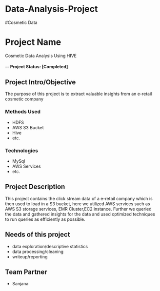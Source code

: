 # Data-Analysis-Project
#Cosmetic Data
# Project Name
Cosmetic Data Analysis Using HIVE


#### -- Project Status: [Completed]

## Project Intro/Objective
The purpose of this project is to extract valuable insights from an e-retail cosmetic company 

### Methods Used
* HDFS
* AWS S3 Bucket
* Hive
* etc.

### Technologies
* MySql
* AWS Services
* etc. 

## Project Description
This project contains the click stream data of a e-retail company which is then used to load in a S3 bucket, here we utilized AWS services such as AWS S3 storage services,
EMR Cluster,EC2 instance.
Further we queried the data and gathered insights for the data and used optimized techniques to run queries as efficiently as possible.

## Needs of this project

- data exploration/descriptive statistics
- data processing/cleaning
- writeup/reporting

## Team Partner
- Sanjana
